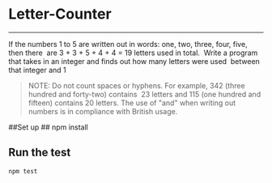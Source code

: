 # Letter-Counter #

----------

If the numbers 1 to 5 are written out in words: one, two, three, four, five, then there  are 3 + 3 + 5 + 4 + 4 = 19 letters used in total.  
Write a program that takes in an integer and finds out how many letters were used  between that integer and 1     
> NOTE: Do not count spaces or hyphens. For example, 342 (three hundred and forty-two) contains  23 letters and 115 (one hundred and fifteen) contains 20 letters. 
> The use of "and" when writing out  numbers is in compliance with British usage. 
> 

##Set up ##
    npm install

## Run the test ##
    npm test